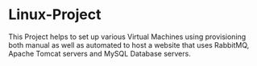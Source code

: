 # Linux-Project
This Project helps to set up various Virtual Machines using provisioning both manual as well as automated to host a website that uses RabbitMQ, Apache Tomcat servers and MySQL Database servers.
